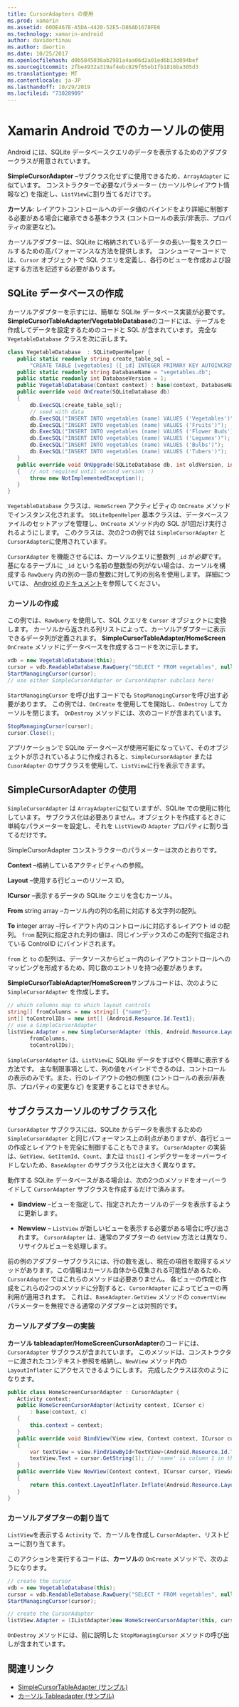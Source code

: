 ```yaml
---
title: CursorAdapters の使用
ms.prod: xamarin
ms.assetid: 60DE467E-A5DA-4420-52E5-D86AD1678FE6
ms.technology: xamarin-android
author: davidortinau
ms.author: daortin
ms.date: 10/25/2017
ms.openlocfilehash: d0b5845036ab2981a4aa06d2a01ed6b13d094bef
ms.sourcegitcommit: 2fbe4932a319af4ebc829f65eb1fb1816ba305d3
ms.translationtype: MT
ms.contentlocale: ja-JP
ms.lasthandoff: 10/29/2019
ms.locfileid: "73028909"
---
```

# <a name="using-cursoradapters-with-xamarinandroid"></a>Xamarin Android でのカーソルの使用

Android には、SQLite データベースクエリのデータを表示するためのアダプタークラスが用意されています。

 **SimpleCursorAdapter** –サブクラス化せずに使用できるため、`ArrayAdapter` に似ています。 コンストラクターで必要なパラメーター (カーソルやレイアウト情報など) を指定し、`ListView`に割り当てるだけです。

 **カーソル**: レイアウトコントロールへのデータ値のバインドをより詳細に制御する必要がある場合に継承できる基本クラス (コントロールの表示/非表示、プロパティの変更など)。

カーソルアダプターは、SQLite に格納されているデータの長い一覧をスクロールするための高パフォーマンスな方法を提供します。 コンシューマーコードでは、`Cursor` オブジェクトで SQL クエリを定義し、各行のビューを作成および設定する方法を記述する必要があります。

## <a name="creating-an-sqlite-database"></a>SQLite データベースの作成

カーソルアダプターを示すには、簡単な SQLite データベース実装が必要です。 **SimpleCursorTableAdapter/VegetableDatabase**のコードには、テーブルを作成してデータを設定するためのコードと SQL が含まれています。
完全な `VegetableDatabase` クラスを次に示します。

```csharp
class VegetableDatabase  : SQLiteOpenHelper {
   public static readonly string create_table_sql =
       "CREATE TABLE [vegetables] ([_id] INTEGER PRIMARY KEY AUTOINCREMENT NOT NULL UNIQUE, [name] TEXT NOT NULL UNIQUE)";
   public static readonly string DatabaseName = "vegetables.db";
   public static readonly int DatabaseVersion = 1;
   public VegetableDatabase(Context context) : base(context, DatabaseName, null, DatabaseVersion) { }
   public override void OnCreate(SQLiteDatabase db)
   {
       db.ExecSQL(create_table_sql);
       // seed with data
       db.ExecSQL("INSERT INTO vegetables (name) VALUES ('Vegetables')");
       db.ExecSQL("INSERT INTO vegetables (name) VALUES ('Fruits')");
       db.ExecSQL("INSERT INTO vegetables (name) VALUES ('Flower Buds')");
       db.ExecSQL("INSERT INTO vegetables (name) VALUES ('Legumes')");
       db.ExecSQL("INSERT INTO vegetables (name) VALUES ('Bulbs')");
       db.ExecSQL("INSERT INTO vegetables (name) VALUES ('Tubers')");
   }
   public override void OnUpgrade(SQLiteDatabase db, int oldVersion, int newVersion)
   {   // not required until second version :)
       throw new NotImplementedException();
   }
}
```

`VegetableDatabase` クラスは、`HomeScreen` アクティビティの `OnCreate` メソッドでインスタンス化されます。 `SQLiteOpenHelper` 基本クラスは、データベースファイルのセットアップを管理し、`OnCreate` メソッド内の SQL が1回だけ実行されるようにします。 このクラスは、次の2つの例では `SimpleCursorAdapter` と `CursorAdapter`に使用されています。

`CursorAdapter` を機能させるには、カーソルクエリに整数列 `_id` が*必要*です。 基になるテーブルに `_id` という名前の整数型の列がない場合は、カーソルを構成する `RawQuery` 内の別の一意の整数に対して列の別名を使用します。 詳細については、 [Android のドキュメント](xref:Android.Widget.CursorAdapter)を参照してください。

### <a name="creating-the-cursor"></a>カーソルの作成

この例では、`RawQuery` を使用して、SQL クエリを `Cursor` オブジェクトに変換します。 カーソルから返される列リストによって、カーソルアダプターに表示できるデータ列が定義されます。 **SimpleCursorTableAdapter/HomeScreen** `OnCreate` メソッドにデータベースを作成するコードを次に示します。

```csharp
vdb = new VegetableDatabase(this);
cursor = vdb.ReadableDatabase.RawQuery("SELECT * FROM vegetables", null); // cursor query
StartManagingCursor(cursor);
// use either SimpleCursorAdapter or CursorAdapter subclass here!
```

`StartManagingCursor` を呼び出すコードでも `StopManagingCursor`を呼び出す必要があります。 この例では、`OnCreate` を使用してを開始し、`OnDestroy` してカーソルを閉じます。 `OnDestroy` メソッドには、次のコードが含まれています。

```csharp
StopManagingCursor(cursor);
cursor.Close();
```

アプリケーションで SQLite データベースが使用可能になっていて、そのオブジェクトが示されているように作成されると、`SimpleCursorAdapter` または `CusorAdapter` のサブクラスを使用して、`ListView`に行を表示できます。

## <a name="using-simplecursoradapter"></a>SimpleCursorAdapter の使用

`SimpleCursorAdapter` は `ArrayAdapter`に似ていますが、SQLite での使用に特化しています。 サブクラス化は必要ありません。オブジェクトを作成するときに単純なパラメーターを設定し、それを `ListView`の `Adapter` プロパティに割り当てるだけです。

SimpleCursorAdapter コンストラクターのパラメーターは次のとおりです。

 **Context** –格納しているアクティビティへの参照。

 **Layout** –使用する行ビューのリソース ID。

 **ICursor** –表示するデータの SQLite クエリを含むカーソル。

 **From** string array –カーソル内の列の名前に対応する文字列の配列。

 **To** integer array –行レイアウト内のコントロールに対応するレイアウト id の配列。 `from` 配列に指定された列の値は、同じインデックスのこの配列で指定されている ControlID にバインドされます。

`from` と `to` の配列は、データソースからビュー内のレイアウトコントロールへのマッピングを形成するため、同じ数のエントリを持つ必要があります。

**SimpleCursorTableAdapter/HomeScreen**サンプルコードは、次のように `SimpleCursorAdapter` を作成します。

```csharp
// which columns map to which layout controls
string[] fromColumns = new string[] {"name"};
int[] toControlIDs = new int[] {Android.Resource.Id.Text1};
// use a SimpleCursorAdapter
listView.Adapter = new SimpleCursorAdapter (this, Android.Resource.Layout.SimpleListItem1, cursor,
       fromColumns,
       toControlIDs);
```

`SimpleCursorAdapter` は、`ListView`に SQLite データをすばやく簡単に表示する方法です。 主な制限事項として、列の値をバインドできるのは、コントロールの表示のみです。また、行のレイアウトの他の側面 (コントロールの表示/非表示、プロパティの変更など) を変更することはできません。

## <a name="subclassing-cursoradapter"></a>サブクラスカーソルのサブクラス化

`CursorAdapter` サブクラスには、SQLite からデータを表示するための `SimpleCursorAdapter` と同じパフォーマンス上の利点がありますが、各行ビューの作成とレイアウトを完全に制御することもできます。 `CursorAdapter` の実装は、`GetView`、`GetItemId`、`Count`、または `this[]` インデクサーをオーバーライドしないため、`BaseAdapter` のサブクラス化とは大きく異なります。

動作する SQLite データベースがある場合は、次の2つのメソッドをオーバーライドして `CursorAdapter` サブクラスを作成するだけで済みます。

- **Bindview** –ビューを指定して、指定されたカーソルのデータを表示するように更新します。

- **Newview** – `ListView` が新しいビューを表示する必要がある場合に呼び出されます。 `CursorAdapter` は、通常のアダプターの `GetView` 方法とは異なり、リサイクルビューを処理します。

前の例のアダプターサブクラスには、行の数を返し、現在の項目を取得するメソッドがあります。この情報はカーソル自体から収集される可能性があるため、`CursorAdapter` ではこれらのメソッドは必要ありません。 各ビューの作成と作成をこれらの2つのメソッドに分割すると、`CursorAdapter` によってビューの再利用が適用されます。 これは、`BaseAdapter.GetView` メソッドの `convertView` パラメーターを無視できる通常のアダプターとは対照的です。

### <a name="implementing-the-cursoradapter"></a>カーソルアダプターの実装

**カーソル tableadapter/HomeScreenCursorAdapter**のコードには、`CursorAdapter` サブクラスが含まれています。 このメソッドは、コンストラクターに渡されたコンテキスト参照を格納し、`NewView` メソッド内の `LayoutInflater` にアクセスできるようにします。 完成したクラスは次のようになります。

```csharp
public class HomeScreenCursorAdapter : CursorAdapter {
   Activity context;
   public HomeScreenCursorAdapter(Activity context, ICursor c)
       : base(context, c)
   {
       this.context = context;
   }
   public override void BindView(View view, Context context, ICursor cursor)
   {
       var textView = view.FindViewById<TextView>(Android.Resource.Id.Text1);
       textView.Text = cursor.GetString(1); // 'name' is column 1 in the cursor query
   }
   public override View NewView(Context context, ICursor cursor, ViewGroup parent)
   {
       return this.context.LayoutInflater.Inflate(Android.Resource.Layout.SimpleListItem1, parent, false);
   }
}
```

### <a name="assigning-the-cursoradapter"></a>カーソルアダプターの割り当て

`ListView`を表示する `Activity` で、カーソルを作成し `CursorAdapter`、リストビューに割り当てます。

このアクションを実行するコードは、**カーソル**の `OnCreate` メソッドで、次のようになります。

```csharp
// create the cursor
vdb = new VegetableDatabase(this);
cursor = vdb.ReadableDatabase.RawQuery("SELECT * FROM vegetables", null);
StartManagingCursor(cursor);

// create the CursorAdapter
listView.Adapter = (IListAdapter)new HomeScreenCursorAdapter(this, cursor, false);
```

`OnDestroy` メソッドには、前に説明した `StopManagingCursor` メソッドの呼び出しが含まれています。

## <a name="related-links"></a>関連リンク

- [SimpleCursorTableAdapter (サンプル)](https://docs.microsoft.com/samples/xamarin/monodroid-samples/simplecursortableadapter)
- [カーソル Tableadapter (サンプル)](https://docs.microsoft.com/samples/xamarin/monodroid-samples/cursortableadapter)
